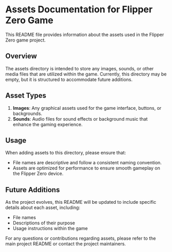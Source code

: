 # Assets Documentation for Flipper Zero Game

This README file provides information about the assets used in the Flipper Zero game project. 

## Overview

The assets directory is intended to store any images, sounds, or other media files that are utilized within the game. Currently, this directory may be empty, but it is structured to accommodate future additions.

## Asset Types

1. **Images**: Any graphical assets used for the game interface, buttons, or backgrounds.
2. **Sounds**: Audio files for sound effects or background music that enhance the gaming experience.

## Usage

When adding assets to this directory, please ensure that:
- File names are descriptive and follow a consistent naming convention.
- Assets are optimized for performance to ensure smooth gameplay on the Flipper Zero device.

## Future Additions

As the project evolves, this README will be updated to include specific details about each asset, including:
- File names
- Descriptions of their purpose
- Usage instructions within the game

For any questions or contributions regarding assets, please refer to the main project README or contact the project maintainers.